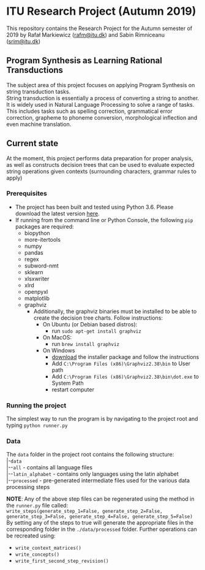 # ITU Research Project (Autumn 2019)

This repository contains the Research Project for the Autumn semester of 2019 by Rafał Markiewicz (rafm@itu.dk) and Sabin Rimniceanu (srim@itu.dk)

## Program Synthesis as Learning Rational Transductions

The subject area of this project focuses on applying Program Synthesis on string transduction tasks.  
String transduction is essentially a process of converting a string to another. It is widely used in Natural Language Processing to solve a range of tasks. This includes tasks such as spelling correction, grammatical error correction, grapheme to phoneme conversion, morphological inflection and even machine translation.

## Current state
At the moment, this project performs data preparation for proper analysis, 
as well as constructs decision trees that can be used to evaluate expected string operations 
given contexts (surrounding characters, grammar rules to apply)

### Prerequisites

* The project has been built and tested using Python 3.6. Please download the latest version [here](https://www.python.org/downloads/).
* If running from the command line or Python Console, the following `pip` packages are required:
    * biopython
    * more-itertools
    * numpy
    * pandas
    * regex
    * subword-nmt
    * sklearn
    * xlsxwriter
    * xlrd
    * openpyxl
    * matplotlib
    * graphviz
        * Additionally, the graphviz binaries must be installed to be able to create the decision tree charts. Follow instructions:
            * On Ubuntu (or Debian based distros):
                * run `sudo apt-get install graphviz`
            * On MacOS:
                * run `brew install graphviz`
            * On Windows
                * [download](https://graphviz.gitlab.io/_pages/Download/Download_windows.html) the installer package and follow the instructions
                * Add `C:\Program Files (x86)\Graphviz2.38\bin` to User path
                * Add `C:\Program Files (x86)\Graphviz2.38\bin\dot.exe` to System Path
                * restart computer
    
### Running the project

The simplest way to run the program is by navigating to the project root and typing `python runner.py`

### Data

The `data` folder in the project root contains the following structure:  
|-`data`  
|--`all` - contains all language files  
|--`latin_alphabet` - contains only languages using the latin alphabet  
|--`processed` - pre-generated intermediate files used for the various data processing steps  

**NOTE**: Any of the above step files can be regenerated using the method in the `runner.py` file called:  
`write_steps(generate_step_1=False, generate_step_2=False, generate_step_3=False, generate_step_4=False, generate_step_5=False)`  
By setting any of the steps to true will generate the appropriate files in the corresponding folder in the `./data/processed` folder.
Further operations can be recreated using:
* `write_context_matrices()`
* `write_concepts()`
* `write_first_second_step_revision()`
